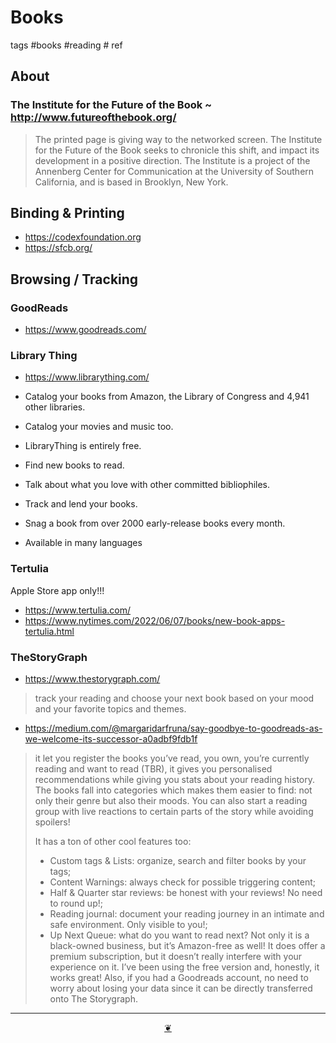 # Books

tags #books #reading # ref
## About

### The Institute for the Future of the Book ~ http://www.futureofthebook.org/

> The printed page is giving way to the networked screen. The Institute for the Future of the Book seeks to chronicle this shift, and impact its development in a positive direction. The Institute is a project of the Annenberg Center for Communication at the University of Southern California, and is based in Brooklyn, New York.


## Binding & Printing

* https://codexfoundation.org
* https://sfcb.org/


## Browsing / Tracking

### GoodReads

* https://www.goodreads.com/


### Library Thing

* https://www.librarything.com/

* Catalog your books from Amazon, the Library of Congress and 4,941 other libraries.
* Catalog your movies and music too.
* LibraryThing is entirely free.
* Find new books to read.
* Talk about what you love with other committed bibliophiles.
* Track and lend your books.
* Snag a book from over 2000 early-release books every month.
* Available in many languages

### Tertulia

Apple Store app only!!!

* https://www.tertulia.com/
* https://www.nytimes.com/2022/06/07/books/new-book-apps-tertulia.html


### TheStoryGraph

* https://www.thestorygraph.com/
>track your reading and choose your next book based on your mood and your favorite topics and themes.
  * https://medium.com/@margaridarfruna/say-goodbye-to-goodreads-as-we-welcome-its-successor-a0adbf9fdb1f

>it let you register the books you’ve read, you own, you’re currently reading and want to read (TBR), it gives you personalised recommendations while giving you stats about your reading history. The books fall into categories which makes them easier to find: not only their genre but also their moods. You can also start a reading group with live reactions to certain parts of the story while avoiding spoilers!
>
>It has a ton of other cool features too:
>
>* Custom tags & Lists: organize, search and filter books by your tags;
>* Content Warnings: always check for possible triggering content;
>* Half & Quarter star reviews: be honest with your reviews! No need to round up!;
>* Reading journal: document your reading journey in an intimate and safe environment. Only visible to you!;
>* Up Next Queue: what do you want to read next?
>Not only it is a black-owned business, but it’s Amazon-free as well! It does offer a premium subscription, but it doesn’t really interfere with your experience on it. I’ve been using the free version and, honestly, it works great! Also, if you had a Goodreads account, no need to worry about losing your data since it can be directly transferred onto The Storygraph.


***

<center title="Hello! Click me to go up to the top" ><a class=aDingbat href=javascript:window.scrollTo(0,0);> ❦ </a></center>
